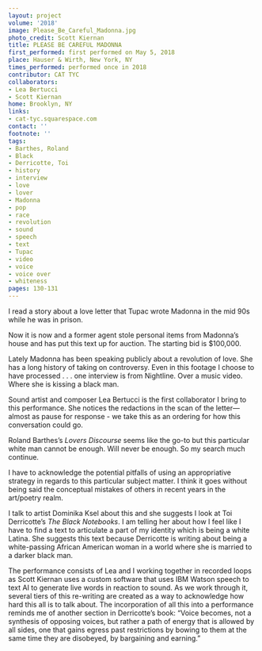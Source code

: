 ```yaml
---
layout: project
volume: '2018'
image: Please_Be_Careful_Madonna.jpg
photo_credit: Scott Kiernan
title: PLEASE BE CAREFUL MADONNA
first_performed: first performed on May 5, 2018
place: Hauser & Wirth, New York, NY
times_performed: performed once in 2018
contributor: CAT TYC
collaborators:
- Lea Bertucci
- Scott Kiernan
home: Brooklyn, NY
links:
- cat-tyc.squarespace.com
contact: ''
footnote: ''
tags:
- Barthes, Roland
- Black
- Derricotte, Toi
- history
- interview
- love
- lover
- Madonna
- pop
- race
- revolution
- sound
- speech
- text
- Tupac
- video
- voice
- voice over
- whiteness
pages: 130-131
---
```




I read a story about a love letter that Tupac wrote Madonna in the mid 90s while he was in prison.

Now it is now and a former agent stole personal items from Madonna’s house and has put this text up for auction. The starting bid is $100,000.

Lately Madonna has been speaking publicly about a revolution of love. She has a long history of taking on controversy. Even in this footage I choose to have processed . . . one interview is from Nightline. Over a music video. Where she is kissing a black man.

Sound artist and composer Lea Bertucci is the first collaborator I bring to this performance. She notices the redactions in the scan of the letter—almost as pause for response - we take this as an ordering for how this conversation could go.

Roland Barthes’s _Lovers Discourse_ seems like the go-to but this particular white man cannot be enough. Will never be enough. So my search much continue.

I have to acknowledge the potential pitfalls of using an appropriative strategy in regards to this particular subject matter. I think it goes without being said the conceptual mistakes of others in recent years in the art/poetry realm.

I talk to artist Dominika Ksel about this and she suggests I look at Toi Derricotte’s _The Black Notebooks_. I am telling her about how I feel like I have to find a text to articulate a part of my identity which is being a white Latina. She suggests this text because Derricotte is writing about being a white-passing African American woman in a world where she is married to a darker black man.

The performance consists of Lea and I working together in recorded loops as Scott Kiernan uses a custom software that uses IBM Watson speech to text AI to generate live words in reaction to sound. As we work through it, several tiers of this re-writing are created as a way to acknowledge how hard this all is to talk about. The incorporation of all this into a performance reminds me of another section in Derricotte’s book: “Voice becomes, not a synthesis of opposing voices, but rather a path of energy that is allowed by all sides, one that gains egress past restrictions by bowing to them at the same time they are disobeyed, by bargaining and earning.”

